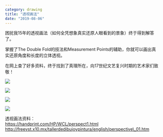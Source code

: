 ```yaml
---
category: drawing
title: "透视画法"
date: "2019-08-06"
---
```


困扰我15年的透视画法（如何全凭想象真实还原人眼看到的景象）终于得到解答了。

掌握了The Double Fold的技法和Measurement Points的辅助，你就可以画出真实还原角度和长度的立体透视。

在网上查了好多资料，终于找到了真理所在，向17世纪文艺复兴时期的艺术家们致敬！

![](https://goooooouwa.oss-cn-beijing.aliyuncs.com/img/dj4uectu4aewces.jpeg)

![](https://goooooouwa.oss-cn-beijing.aliyuncs.com/img/dj4uecsuuaaxbou.jpeg)

![](https://goooooouwa.oss-cn-beijing.aliyuncs.com/img/dj4uecsv4aedjjc.jpeg)

![](https://goooooouwa.oss-cn-beijing.aliyuncs.com/img/dj4uecrvsaeot59.jpeg)

透视画法资料：  
https://handprint.com/HP/WCL/perspect1.html  
http://freevst.x10.mx/tallerdedibujoypintura/english/perspective\_01.htm
